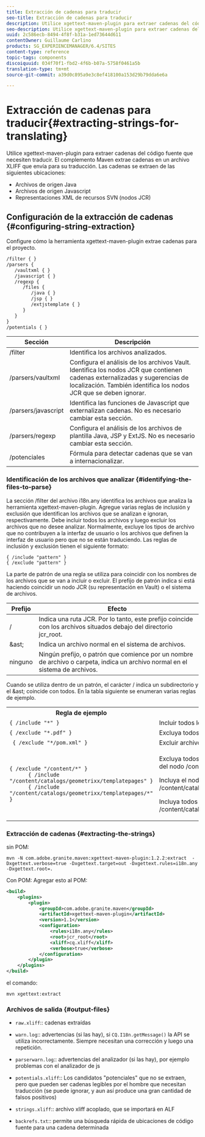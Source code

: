 ```yaml
---
title: Extracción de cadenas para traducir
seo-title: Extracción de cadenas para traducir
description: Utilice xgettext-maven-plugin para extraer cadenas del código fuente que necesiten traducir
seo-description: Utilice xgettext-maven-plugin para extraer cadenas del código fuente que necesiten traducir
uuid: 2c586ecb-8494-4f8f-b31a-1ed73644d611
contentOwner: Guillaume Carlino
products: SG_EXPERIENCEMANAGER/6.4/SITES
content-type: reference
topic-tags: components
discoiquuid: 034f70f1-fbd2-4f6b-b07a-5758f0461a5b
translation-type: tm+mt
source-git-commit: a39d0c895a9e3c8ef418100a153d29b79dda6e6a

---
```



# Extracción de cadenas para traducir{#extracting-strings-for-translating}

Utilice xgettext-maven-plugin para extraer cadenas del código fuente que necesiten traducir. El complemento Maven extrae cadenas en un archivo XLIFF que envía para su traducción. Las cadenas se extraen de las siguientes ubicaciones:

* Archivos de origen Java
* Archivos de origen Javascript
* Representaciones XML de recursos SVN (nodos JCR)

## Configuración de la extracción de cadenas {#configuring-string-extraction}

Configure cómo la herramienta xgettext-maven-plugin extrae cadenas para el proyecto.

```xml
/filter { }
/parsers {
   /vaultxml { }
   /javascript { }
   /regexp {
      /files {
         /java { } 
         /jsp { }
         /extjstemplate { }
      }
   }
}
/potentials { }
```

| Sección | Descripción |
|---|---|
| /filter | Identifica los archivos analizados. |
| /parsers/vaultxml | Configura el análisis de los archivos Vault. Identifica los nodos JCR que contienen cadenas externalizadas y sugerencias de localización. También identifica los nodos JCR que se deben ignorar. |
| /parsers/javascript | Identifica las funciones de Javascript que externalizan cadenas. No es necesario cambiar esta sección. |
| /parsers/regexp | Configura el análisis de los archivos de plantilla Java, JSP y ExtJS. No es necesario cambiar esta sección. |
| /potenciales | Fórmula para detectar cadenas que se van a internacionalizar. |

### Identificación de los archivos que analizar {#identifying-the-files-to-parse}

La sección /filter del archivo i18n.any identifica los archivos que analiza la herramienta xgettext-maven-plugin. Agregue varias reglas de inclusión y exclusión que identifican los archivos que se analizan e ignoran, respectivamente. Debe incluir todos los archivos y luego excluir los archivos que no desee analizar. Normalmente, excluye los tipos de archivo que no contribuyen a la interfaz de usuario o los archivos que definen la interfaz de usuario pero que no se están traduciendo. Las reglas de inclusión y exclusión tienen el siguiente formato:

```
{ /include "pattern" }
{ /exclude "pattern" }
```

La parte de patrón de una regla se utiliza para coincidir con los nombres de los archivos que se van a incluir o excluir. El prefijo de patrón indica si está haciendo coincidir un nodo JCR (su representación en Vault) o el sistema de archivos.

| Prefijo | Efecto |
|---|---|
| / | Indica una ruta JCR. Por lo tanto, este prefijo coincide con los archivos situados debajo del directorio jcr_root. |
|  &amp;ast; | Indica un archivo normal en el sistema de archivos. |
| ninguno | Ningún prefijo, o patrón que comience por un nombre de archivo o carpeta, indica un archivo normal en el sistema de archivos. |

Cuando se utiliza dentro de un patrón, el carácter / indica un subdirectorio y el &amp;ast; coincide con todos. En la tabla siguiente se enumeran varias reglas de ejemplo.

<table> 
 <tbody> 
  <tr> 
   <th>Regla de ejemplo</th> 
   <th>Efecto</th> 
  </tr> 
  <tr> 
   <td><code>{ /include "*" }</code></td> 
   <td>Incluir todos los archivos.</td> 
  </tr> 
  <tr> 
   <td><code>{ /exclude "*.pdf" }</code></td> 
   <td>Excluya todos los archivos PDF.</td> 
  </tr> 
  <tr> 
   <td><code> { /exclude "*/pom.xml" }</code></td> 
   <td>Excluir archivos POM.</td> 
  </tr> 
  <tr> 
   <td><code class="code">{ /exclude "/content/*" }
      { /include "/content/catalogs/geometrixx/templatepages" }
      { /include "/content/catalogs/geometrixx/templatepages/*" }</code></td> 
   <td><p>Excluya todos los archivos situados debajo del nodo /content.</p> <p>Incluya el nodo /content/catalogs/geometrixx/templatepages.</p> <p>Incluya todos los nodos secundarios de /content/catalogs/geometrixx/templatepages.</p> </td> 
  </tr> 
 </tbody> 
</table>

### Extracción de cadenas {#extracting-the-strings}

sin POM:

```shell
mvn -N com.adobe.granite.maven:xgettext-maven-plugin:1.2.2:extract  -Dxgettext.verbose=true -Dxgettext.target=out -Dxgettext.rules=i18n.any -Dxgettext.root=.
```

Con POM: Agregar esto al POM:

```xml
<build>
    <plugins>
        <plugin>
            <groupId>com.adobe.granite.maven</groupId>
            <artifactId>xgettext-maven-plugin</artifactId>
            <version>1.1</version>
            <configuration>
                <rules>i18n.any</rules>
                <root>jcr_root</root>
                <xliff>cq.xliff</xliff>
                <verbose>true</verbose>
            </configuration>
        </plugin>
    </plugins>
</build>
```

el comando:

```shell
mvn xgettext:extract
```

### Archivos de salida {#output-files}

* `raw.xliff`:: cadenas extraídas
* `warn.log`:: advertencias (si las hay), si `CQ.I18n.getMessage()` la API se utiliza incorrectamente. Siempre necesitan una corrección y luego una repetición.

* `parserwarn.log`:: advertencias del analizador (si las hay), por ejemplo problemas con el analizador de js
* `potentials.xliff`:: Los candidatos &quot;potenciales&quot; que no se extraen, pero que pueden ser cadenas legibles por el hombre que necesitan traducción (se puede ignorar, y aun así produce una gran cantidad de falsos positivos)
* `strings.xliff`:: archivo xliff acoplado, que se importará en ALF
* `backrefs.txt`:: permite una búsqueda rápida de ubicaciones de código fuente para una cadena determinada

